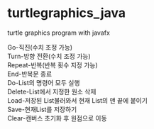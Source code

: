# turtlegraphics_java
turtle graphics program with javafx

Go-직진(수치 조정 가능) <br>
Turn-방향 전환(수치 조정 가능) <br>
Repeat-반복(반복 횟수 지정 가능) <br>
End-반복문 종료 <br>
Do-List의 명령어 모두 실행 <br>
Delete-List에서 지정한 원소 삭제 <br>
Load-저장된 List불러와서 현재 List의 맨 끝에 붙이기 <br>
Save-현재List를 저장하기 <br>
Clear-캔버스 초기화 후 원점으로 이동 <br>
